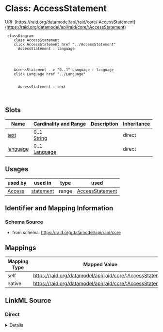 

# Class: AccessStatement



URI: [https://raid.org/datamodel/api/raid/core/:AccessStatement](https://raid.org/datamodel/api/raid/core/:AccessStatement)






```mermaid
 classDiagram
    class AccessStatement
    click AccessStatement href "../AccessStatement"
      AccessStatement : language
        
          
    
    
    AccessStatement --> "0..1" Language : language
    click Language href "../Language"

        
      AccessStatement : text
        
      
```




<!-- no inheritance hierarchy -->


## Slots

| Name | Cardinality and Range | Description | Inheritance |
| ---  | --- | --- | --- |
| [text](../slots/text.md) | 0..1 <br/> [String](../types/String.md) |  | direct |
| [language](../slots/language.md) | 0..1 <br/> [Language](../classes/Language.md) |  | direct |





## Usages

| used by | used in | type | used |
| ---  | --- | --- | --- |
| [Access](../classes/Access.md) | [statement](../slots/statement.md) | range | [AccessStatement](../classes/AccessStatement.md) |






## Identifier and Mapping Information







### Schema Source


* from schema: https://raid.org/datamodel/api/raid/core




## Mappings

| Mapping Type | Mapped Value |
| ---  | ---  |
| self | https://raid.org/datamodel/api/raid/core/:AccessStatement |
| native | https://raid.org/datamodel/api/raid/core/:AccessStatement |







## LinkML Source

<!-- TODO: investigate https://stackoverflow.com/questions/37606292/how-to-create-tabbed-code-blocks-in-mkdocs-or-sphinx -->

### Direct

<details>
```yaml
name: AccessStatement
from_schema: https://raid.org/datamodel/api/raid/core
slots:
- text
- language

```
</details>

### Induced

<details>
```yaml
name: AccessStatement
from_schema: https://raid.org/datamodel/api/raid/core
attributes:
  text:
    name: text
    from_schema: https://raid.org/datamodel/api/raid/core
    rank: 1000
    alias: text
    owner: AccessStatement
    domain_of:
    - Title
    - Description
    - AccessStatement
    - SubjectKeyword
    - SpatialCoveragePlace
    range: string
  language:
    name: language
    from_schema: https://raid.org/datamodel/api/raid/core
    rank: 1000
    alias: language
    owner: AccessStatement
    domain_of:
    - Title
    - Description
    - AccessStatement
    - SubjectKeyword
    - SpatialCoveragePlace
    range: Language

```
</details>
